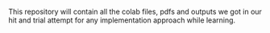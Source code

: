This repository will contain all the colab files, pdfs and outputs we got in our hit and trial attempt for any implementation approach while learning.
